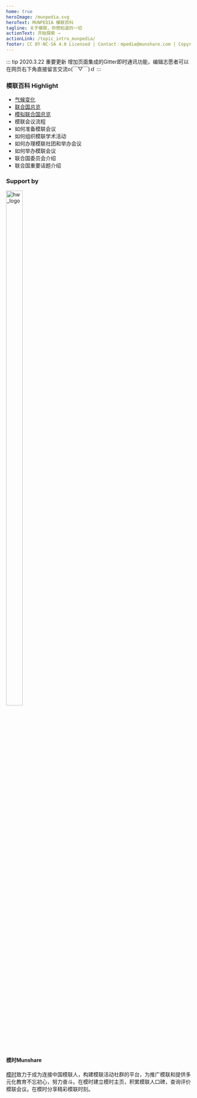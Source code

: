 ```yaml
---
home: true
heroImage: /munpedia.svg
heroText: MUNPEDIA 模联百科
tagline: 关于模联，你想知道的一切
actionText: 开始探索 →
actionLink: /topic_intro_munpedia/
footer: CC BY-NC-SA 4.0 Licensed | Contact：mpedia@munshare.com | Copyright © 2020 Munshare
---
```


::: tip 2020.3.22 重要更新
增加页面集成的Gitter即时通讯功能，编辑志愿者可以在网页右下角直接留言交流o(￣▽￣)ｄ
:::




### 模联百科 Highlight 

- [气候变化](/topic_intro_un/ClimateChange.md)
- [联合国总览](https://mpedia.munshare.com/topic_intro_un/)
- [模拟联合国总览](https://mpedia.munshare.com/topic_intro_mun/)
- 模联会议流程
- 如何准备模联会议
- 如何组织模联学术活动
- 如何办理模联社团和举办会议
- 如何举办模联会议
- 联合国委员会介绍
- 联合国重要话题介绍




### Support by 

<img :src="$withBase('/hw_logo.jpeg')" alt="hw_logo" height="60%" width="30%" >
<p>


#### 模时Munshare
[模时](http://47.108.171.59)致力于成为连接中国模联人，构建模联活动社群的平台，为推广模联和提供多元化教育不忘初心，努力奋斗。在模时建立模时主页，积累模联人口碑，查询评价模联会议。在模时分享精彩模联时刻。




